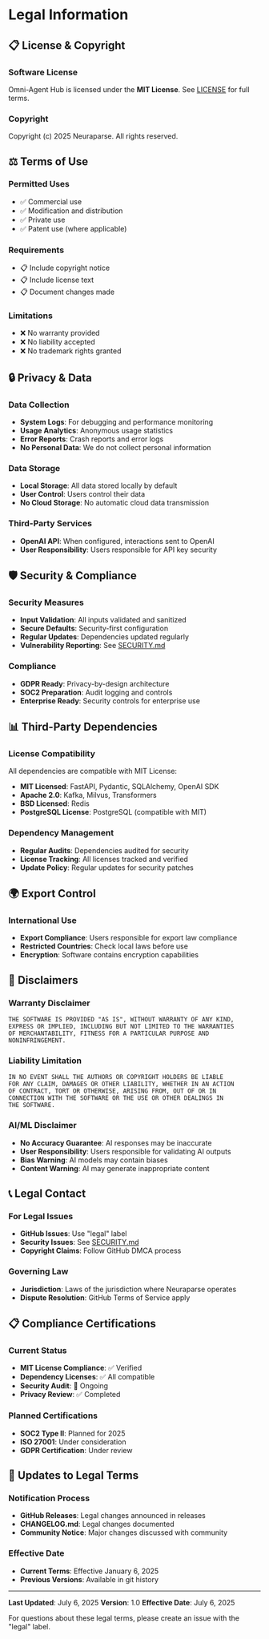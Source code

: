 # Legal Information

## 📋 **License & Copyright**

### Software License
Omni-Agent Hub is licensed under the **MIT License**. See [LICENSE](LICENSE) for full terms.

### Copyright
Copyright (c) 2025 Neuraparse. All rights reserved.

## ⚖️ **Terms of Use**

### Permitted Uses
- ✅ Commercial use
- ✅ Modification and distribution
- ✅ Private use
- ✅ Patent use (where applicable)

### Requirements
- 📋 Include copyright notice
- 📋 Include license text
- 📋 Document changes made

### Limitations
- ❌ No warranty provided
- ❌ No liability accepted
- ❌ No trademark rights granted

## 🔒 **Privacy & Data**

### Data Collection
- **System Logs**: For debugging and performance monitoring
- **Usage Analytics**: Anonymous usage statistics
- **Error Reports**: Crash reports and error logs
- **No Personal Data**: We do not collect personal information

### Data Storage
- **Local Storage**: All data stored locally by default
- **User Control**: Users control their data
- **No Cloud Storage**: No automatic cloud data transmission

### Third-Party Services
- **OpenAI API**: When configured, interactions sent to OpenAI
- **User Responsibility**: Users responsible for API key security

## 🛡️ **Security & Compliance**

### Security Measures
- **Input Validation**: All inputs validated and sanitized
- **Secure Defaults**: Security-first configuration
- **Regular Updates**: Dependencies updated regularly
- **Vulnerability Reporting**: See [SECURITY.md](.github/SECURITY.md)

### Compliance
- **GDPR Ready**: Privacy-by-design architecture
- **SOC2 Preparation**: Audit logging and controls
- **Enterprise Ready**: Security controls for enterprise use

## 📊 **Third-Party Dependencies**

### License Compatibility
All dependencies are compatible with MIT License:
- **MIT Licensed**: FastAPI, Pydantic, SQLAlchemy, OpenAI SDK
- **Apache 2.0**: Kafka, Milvus, Transformers
- **BSD Licensed**: Redis
- **PostgreSQL License**: PostgreSQL (compatible with MIT)

### Dependency Management
- **Regular Audits**: Dependencies audited for security
- **License Tracking**: All licenses tracked and verified
- **Update Policy**: Regular updates for security patches

## 🌍 **Export Control**

### International Use
- **Export Compliance**: Users responsible for export law compliance
- **Restricted Countries**: Check local laws before use
- **Encryption**: Software contains encryption capabilities

## 🚫 **Disclaimers**

### Warranty Disclaimer
```
THE SOFTWARE IS PROVIDED "AS IS", WITHOUT WARRANTY OF ANY KIND,
EXPRESS OR IMPLIED, INCLUDING BUT NOT LIMITED TO THE WARRANTIES
OF MERCHANTABILITY, FITNESS FOR A PARTICULAR PURPOSE AND
NONINFRINGEMENT.
```

### Liability Limitation
```
IN NO EVENT SHALL THE AUTHORS OR COPYRIGHT HOLDERS BE LIABLE
FOR ANY CLAIM, DAMAGES OR OTHER LIABILITY, WHETHER IN AN ACTION
OF CONTRACT, TORT OR OTHERWISE, ARISING FROM, OUT OF OR IN
CONNECTION WITH THE SOFTWARE OR THE USE OR OTHER DEALINGS IN
THE SOFTWARE.
```

### AI/ML Disclaimer
- **No Accuracy Guarantee**: AI responses may be inaccurate
- **User Responsibility**: Users responsible for validating AI outputs
- **Bias Warning**: AI models may contain biases
- **Content Warning**: AI may generate inappropriate content

## 📞 **Legal Contact**

### For Legal Issues
- **GitHub Issues**: Use "legal" label
- **Security Issues**: See [SECURITY.md](.github/SECURITY.md)
- **Copyright Claims**: Follow GitHub DMCA process

### Governing Law
- **Jurisdiction**: Laws of the jurisdiction where Neuraparse operates
- **Dispute Resolution**: GitHub Terms of Service apply

## 📋 **Compliance Certifications**

### Current Status
- **MIT License Compliance**: ✅ Verified
- **Dependency Licenses**: ✅ All compatible
- **Security Audit**: 🔄 Ongoing
- **Privacy Review**: ✅ Completed

### Planned Certifications
- **SOC2 Type II**: Planned for 2025
- **ISO 27001**: Under consideration
- **GDPR Certification**: Under review

## 🔄 **Updates to Legal Terms**

### Notification Process
- **GitHub Releases**: Legal changes announced in releases
- **CHANGELOG.md**: Legal changes documented
- **Community Notice**: Major changes discussed with community

### Effective Date
- **Current Terms**: Effective January 6, 2025
- **Previous Versions**: Available in git history

---

**Last Updated**: July 6, 2025
**Version**: 1.0
**Effective Date**: July 6, 2025

For questions about these legal terms, please create an issue with the "legal" label.
